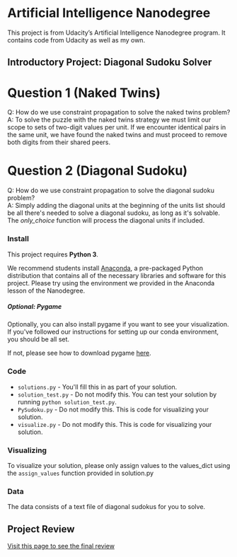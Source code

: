 # Artificial Intelligence Nanodegree

This project is from Udacity’s Artificial Intelligence Nanodegree program. It contains code from Udacity as well as my own.

## Introductory Project: Diagonal Sudoku Solver

# Question 1 (Naked Twins)
Q: How do we use constraint propagation to solve the naked twins problem?  
A: To solve the puzzle with the naked twins strategy we must limit our scope to sets of two-digit values per unit. If we encounter identical pairs in the same unit, we have found the naked twins and must proceed to remove both digits from their shared peers.

# Question 2 (Diagonal Sudoku)
Q: How do we use constraint propagation to solve the diagonal sudoku problem?  
A: Simply adding the diagonal units at the beginning of the units list should be all there's needed to solve a diagonal sudoku, as long as it's solvable. The _only_choice_ function will process the diagonal units if included.

### Install

This project requires **Python 3**.

We recommend students install [Anaconda](https://www.continuum.io/downloads), a pre-packaged Python distribution that contains all of the necessary libraries and software for this project. 
Please try using the environment we provided in the Anaconda lesson of the Nanodegree.

##### Optional: Pygame

Optionally, you can also install pygame if you want to see your visualization. If you've followed our instructions for setting up our conda environment, you should be all set.

If not, please see how to download pygame [here](http://www.pygame.org/download.shtml).

### Code

* `solutions.py` - You'll fill this in as part of your solution.
* `solution_test.py` - Do not modify this. You can test your solution by running `python solution_test.py`.
* `PySudoku.py` - Do not modify this. This is code for visualizing your solution.
* `visualize.py` - Do not modify this. This is code for visualizing your solution.

### Visualizing

To visualize your solution, please only assign values to the values_dict using the ```assign_values``` function provided in solution.py

### Data

The data consists of a text file of diagonal sudokus for you to solve.


## Project Review

[Visit this page to see the final review](https://review.udacity.com/#!/reviews/346026/shared)
